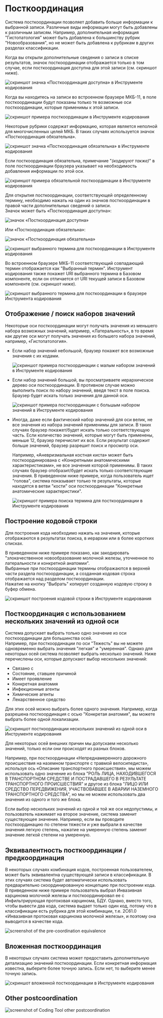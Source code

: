 ﻿# Посткоординация   

Система посткоординации позволяет добавить больше информации к выбранной записи. Различные виды информации могут быть добавлены к различным записям. Например, дополнительная информация "Гистопатология" может быть добавлена к большинству рубрик "Новообразования", но не может быть добавлена к рубрикам в других разделах классификации.

Когда вы открыли дополнительные сведения о записи в списке результатов, значок посткоординации отображается только в том случае, если посткоординация доступна для этой записи (см. скриншот ниже). 

![скриншот значка «Посткоординация доступна» в Инструменте кодирования](img/browser-available-postcoord-v4.png "Значок «Посткоординация доступна» в Инструменте кодирования")

Когда вы находитесь на записи во встроенном браузере МКБ-11, в поле посткоординации будут показаны только те возможные оси посткоординации, которые применимы к этой записи.

![скриншот примера посткоординации в Инструменте кодирования](img/postcoord-v4.png "Пример посткоординации в Инструменте кодирования")

Некоторые рубрики содержат информацию, которая является неполной для многочисленных целей МКБ. В таких случаях используется значок «Посткоординация обязательна».    

![скриншот значка «Посткоординация обязательна» в Инструменте кодирования](img/browser-mandatory-postcoord-v4.png "значок «Посткоординация обязательна» в Инструменте кодирования")

Если посткоординация обязательна, примечание "*(кодируют также)*" в поле посткоординации браузера указывает на необходимость добавления информации по этой оси.    

![скриншот примера обязательной посткоординации в Инструменте кодирования](img/postcoord-mandatory-v4.png "пример обязательной посткоординации в Инструменте кодирования")

Для открытия посткоординации, соответствующей определенному термину, необходимо нажать на один из значков посткоординации в правой части дополнительных сведений о записи.     
Значок может быть «Посткоординация доступна»:

![значок «Посткоординация доступна»](img/icon-pa-v4.png "значок «Посткоординация доступна»")

Или «Посткоординация обязательна»: 

![значок «Посткоординация обязательна»](img/icon-pr-v4.png "значок «Посткоординация обязательна»")

![скриншот выбранного термина для посткоординации в Инструменте кодирования](img/postcoord-selected-term-v4.png "Выбранный термин для посткоординации в Инструменте кодирования")

Во встроенном браузере МКБ-11 соответствующий совпадающий термин отображается как "Выбранный термин". Инструмент кодирования также покажет URI выбранного термина в Базовом компоненте, если он отличается от URI текущей записи в Базовом компоненте (см. скриншот ниже).

![скриншот выбранного термина для посткоординации в браузере Инструмента кодирования](img/postcoord-selected-term-in-browser-v4.png "Выбранный термин для посткоординации в браузере Инструмента кодирования")


## Отображение / поиск наборов значений

Некоторые оси посткоординации могут получать значения из меньшего набора возможных значений, например, «Латеральность», в то время как другие оси могут получать значения из большего набора значений, например, «Гистопатология».

  - Если набор значений небольшой, браузер покажет все возможные значения с их кодами.

    ![скриншот примера посткоординации с малым набором значений в Инструменте кодирования](img/postcoord-small-v4.png "Пример посткоординации с малым набором значений в Инструменте кодирования")

  - Если набор значений большой, вы просматриваете иерархическое дерево оси посткоординации. В противном случае можно выполнить поиск по набору значений, введя текст в поле поиска. Браузер будет искать только значения для данной оси.     

    ![скриншот примера посткоординации с большым набором значений в Инструменте кодирования](img/postcoord-big-v4.png "Пример посткоординации с большим набором значений в Инструменте кодирования")

  - Иногда, даже если фактический набор значений для оси велик, не все значения из набора значений применимы для записи. В таких случаях браузер покажет/будет искать только соответствующую часть. Если количество значений, которые могут быть применены, меньше 12, браузер перечислит их все. Если результат содержит больше значений, браузер разрешит поиск и просмотр оси.

    Например, «Аневризмальная костная киста» может быть посткоординирована с «Конкретными анатомическими характеристиками», не все значения которой применимы. В таких случаях браузер отобразит/будет искать только соответствующие значения. В приведенном ниже примере, когда пользователь ищет "голова", система показывает только те результаты, которые находятся в ветви "кости" оси посткоординации "Конкретные анатомические характеристики". 

    ![скриншот примера поиска термина для посткоординации в Инструменте кодирования](img/postcoord-search-v4.png "Пример поиска термина для посткоординации в Инструменте кодирования")


## Построение кодовой строки

Для построения кода необходимо нажать на значения, которые отображаются в результатах поиска, в иерархии или в более коротких списках. 

В приведенном ниже примере показано, как закодировать "злокачественное новообразование молочной железы, уточненное по латеральности и конкретной анатомии".     
Выбранные при посткоординации термины отображаются в верхней части раздела посткоординации, а созданная кодовая строка отображается над разделом посткоординации.     
Нажатие на кнопку "Выбрать" копирует созданную кодовую строку в буфер обмена.

![скриншот построения кодовой строки в Инструменте кодирования](img/postcoord-build-v4.png "Построение кодовой строки в Инструменте кодирования")


## Посткоординация с использованием нескольких значений из одной оси

Система допускает выбрать только одно значение из оси посткоординации для большинства осей.      
Например, при посткоординации по оси "Тяжесть" вы не можете одновременно выбрать значения "легкая" и "умеренная". Однако для некоторых осей система позволяет выбрать несколько значений. Ниже перечислены оси, которые допускают выбор нескольких значений:

- Связано с
- Состояние, ставшее причиной
- Имеет проявление
- Конкретная анатомия
- Инфекционные агенты
- Химические агенты
- Лекарственное средство

Для этих осей можно выбрать более одного значения. Например, когда разрешена посткоординация с осью "Конкретая анатомия", вы можете выбрать более одной локализации.

![скриншот посткоординации нескольких значений из одной оси в Инструменте кодирования](img/postcoord-multiple-v4.png "Посткоординация нескольких значений из одной оси в Инструменте кодирования")

Для некоторых осей внешних причин мы допускаем несколько значений, только если они происходят из разных блоков.

Например, при посткоординации «Непреднамеренного дорожного происшествия на наземном транспорте с травмой велосипедиста», используя ось «Описание транспортного происшествия», мы можем использовать одно значение из блока "РОЛЬ ЛИЦА, НАХОДИВШЕГОСЯ В ТРАНСПОРТНОМ СРЕДСТВЕ И ПОСТРАДАВШЕГО В РЕЗУЛЬТАТЕ ТРАНСПОРТНОГО ПРОИСШЕСТВИЯ" и другое из блока "ЛИЦО ИЛИ СРЕДСТВО ПЕРЕДВИЖЕНИЯ, УЧАСТВОВАВШЕЕ В АВАРИИ НАЗЕМНОГО ТРАНСПОРТНОГО СРЕДСТВА", но мы не можем использовать два значения из одного и того же блока.

Если выбор нескольких значений из одной и той же оси недопустимы, и пользователь нажимает на второе значение, система заменит существующее значение. Например, если вы проводите посткоординацию по степени тяжести и уже выбрали в качестве значения легкую степень, нажатие на умеренную степень заменит значение легкой степени на умеренную. 


## Эквивалентность посткоординации / предкоординация

В некоторых случаях комбинация кодов, построенная пользователем, может быть эквивалентна существующей записи в классификации. В этих случаях система будет автоматически использовать предварительно скоординированную концепцию при построении кода. В приведенном ниже примере пользователь выбрал Инвазивная карцинома молочной железы и посткоординировал ее с Инфильтрирующая протоковая карцинома, БДУ. Однако, вместо того, чтобы вывести два кода, система выдает только один код, потому что в классификации есть рубрика для этой комбинации, т.е. 2C61.0 «Инвазивная протоковая карцинома молочной железы», и поэтому она выводится в качестве кода. 

![screenshot of the pre-coordination equivalence](img/pre-coordination.png "Pre-coordination equivalence")


## Вложенная посткоординация

В некоторых случаях система может предоставить дополнительную детализацию значений посткоординации. Если конкретная информация известна, выберите более точную запись. Если нет, то выберите менее точную запись.

![скриншот вложенной посткоординации в Инструменте кодирования](img/postcoord-nested-v4.png "Вложенная посткоординация в Инструменте кодирования")


## Other postcoordination

![screenshot of Coding Tool other postcoordination](img/other-postcoordination.png "Coding Tool other postcoordination")